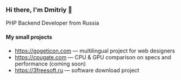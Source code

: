 ### Hi there, I'm Dmitriy 👋
<p>PHP Backend Developer from Russia</p>

#### My small projects
- <a href="https://gogeticon.com/" rel="follow">https://gogeticon.com</a> — multilingual project for web designers 
- <a href="https://cpugate.com/" rel="follow">https://cpugate.com</a> — CPU & GPU comparison on specs and performance (coming soon)
- <a href="https://3freesoft.ru/" rel="follow">https://3freesoft.ru</a> — software download project
